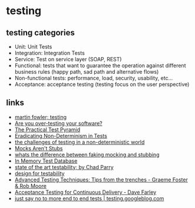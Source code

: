 
# testing


## testing categories

* Unit: Unit Tests
* Integration: Integration Tests
* Service: Test on service layer (SOAP, REST)
* Functional: tests that want to guarantee the operation against different business rules (happy path, sad path and alternative flows)
* Non-functional tests: performance, load, security, usability, etc...
* Acceptance: acceptance testing (testing focus on the user perspective)


## links
* [martin fowler; testing](https://martinfowler.com/tags/testing.html)
* [Are you over-testing your software?](https://www.javaworld.com/article/2945040/testing-debugging/are-you-over-testing-your-software.html)
* [The Practical Test Pyramid](https://martinfowler.com/articles/practical-test-pyramid.html)
* [Eradicating Non-Determinism in Tests](https://martinfowler.com/articles/nonDeterminism.html)
* [the challenges of testing in a non-deterministic world](https://insights.sei.cmu.edu/sei_blog/2017/01/the-challenges-of-testing-in-a-non-deterministic-world.html)
* [Mocks Aren't Stubs](https://martinfowler.com/articles/mocksArentStubs.html)
* [whats the difference between faking mocking and stubbing](https://stackoverflow.com/questions/346372/whats-the-difference-between-faking-mocking-and-stubbing)
* [In Memory Test Database](https://martinfowler.com/bliki/InMemoryTestDatabase.html)
* [state of the art testability; by Chad Parry](http://docs.google.com/present/view?id=dg4jbg5c_7cwkvrhfq)
* [design for testability](https://www.slideshare.net/gasproni/design-for-testability-57456302)
* [Advanced Testing Techniques: Tips from the trenches - Graeme Foster & Rob Moore](https://vimeo.com/303275804)
* [Acceptance Testing for Continuous Delivery - Dave Farley](https://youtu.be/SBhgteA2szg)
* [just say no to more end to end tests | testing.googleblog.com](https://testing.googleblog.com/2015/04/just-say-no-to-more-end-to-end-tests.html)

